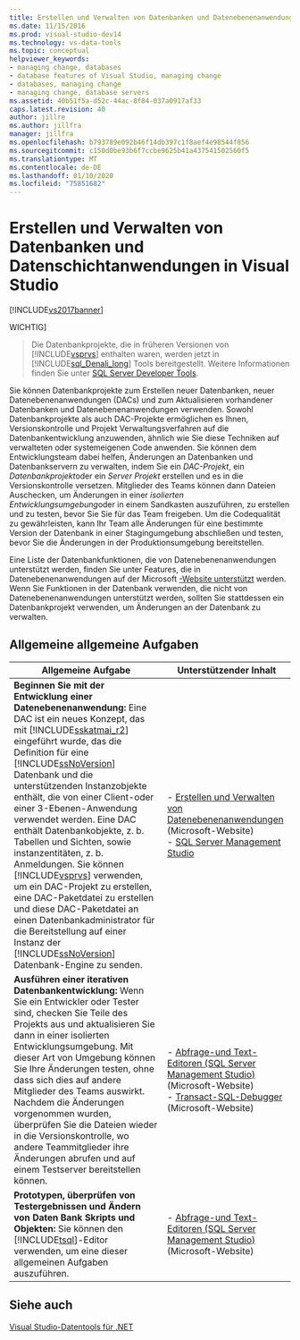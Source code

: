 ```yaml
---
title: Erstellen und Verwalten von Datenbanken und Datenebenenanwendungen
ms.date: 11/15/2016
ms.prod: visual-studio-dev14
ms.technology: vs-data-tools
ms.topic: conceptual
helpviewer_keywords:
- managing change, databases
- database features of Visual Studio, managing change
- databases, managing change
- managing change, database servers
ms.assetid: 40b51f5a-d52c-44ac-8f84-037a0917af33
caps.latest.revision: 40
author: jillre
ms.author: jillfra
manager: jillfra
ms.openlocfilehash: b793789e092b46f14db397c1f8aef4e98544f856
ms.sourcegitcommit: c150d0be93b6f7ccbe9625b41a437541502560f5
ms.translationtype: MT
ms.contentlocale: de-DE
ms.lasthandoff: 01/10/2020
ms.locfileid: "75851682"
---
```

# <a name="creating-and-managing-databases-and-data-tier-applications-in-visual-studio"></a>Erstellen und Verwalten von Datenbanken und Datenschichtanwendungen in Visual Studio
[!INCLUDE[vs2017banner](../includes/vs2017banner.md)]

WICHTIG]
> Die Datenbankprojekte, die in früheren Versionen von [!INCLUDE[vsprvs](../includes/vsprvs-md.md)] enthalten waren, werden jetzt in [!INCLUDE[sql_Denali_long](../includes/sql-denali-long-md.md)] Tools bereitgestellt. Weitere Informationen finden Sie unter [SQL Server Developer Tools](https://msdn.microsoft.com/library/hh272686(VS.103).aspx).

 Sie können Datenbankprojekte zum Erstellen neuer Datenbanken, neuer Datenebenenanwendungen (DACs) und zum Aktualisieren vorhandener Datenbanken und Datenebenenanwendungen verwenden. Sowohl Datenbankprojekte als auch DAC-Projekte ermöglichen es Ihnen, Versionskontrolle und Projekt Verwaltungsverfahren auf die Datenbankentwicklung anzuwenden, ähnlich wie Sie diese Techniken auf verwalteten oder systemeigenen Code anwenden. Sie können dem Entwicklungsteam dabei helfen, Änderungen an Datenbanken und Datenbankservern zu verwalten, indem Sie ein *DAC-Projekt*, ein *Datenbankprojekt*oder ein *Server Projekt* erstellen und es in die Versionskontrolle versetzen. Mitglieder des Teams können dann Dateien Auschecken, um Änderungen in einer *isolierten Entwicklungsumgebung*oder in einem Sandkasten auszuführen, zu erstellen und zu testen, bevor Sie Sie für das Team freigeben. Um die Codequalität zu gewährleisten, kann Ihr Team alle Änderungen für eine bestimmte Version der Datenbank in einer Stagingumgebung abschließen und testen, bevor Sie die Änderungen in der Produktionsumgebung bereitstellen.

 Eine Liste der Datenbankfunktionen, die von Datenebenenanwendungen unterstützt werden, finden Sie unter Features, die in Datenebenenanwendungen auf der Microsoft [-Website unterstützt](https://msdn.microsoft.com/library/ee362013(VS.100).aspx) werden. Wenn Sie Funktionen in der Datenbank verwenden, die nicht von Datenebenenanwendungen unterstützt werden, sollten Sie stattdessen ein Datenbankprojekt verwenden, um Änderungen an der Datenbank zu verwalten.

## <a name="common-high-level-tasks"></a>Allgemeine allgemeine Aufgaben

|Allgemeine Aufgabe|Unterstützender Inhalt|
|----------------------|------------------------|
|**Beginnen Sie mit der Entwicklung einer Datenebenenanwendung:** Eine DAC ist ein neues Konzept, das mit [!INCLUDE[sskatmai_r2](../includes/sskatmai-r2-md.md)] eingeführt wurde, das die Definition für eine [!INCLUDE[ssNoVersion](../includes/ssnoversion-md.md)] Datenbank und die unterstützenden Instanzobjekte enthält, die von einer Client-oder einer 3-Ebenen-Anwendung verwendet werden. Eine DAC enthält Datenbankobjekte, z. b. Tabellen und Sichten, sowie instanzentitäten, z. b. Anmeldungen. Sie können [!INCLUDE[vsprvs](../includes/vsprvs-md.md)] verwenden, um ein DAC-Projekt zu erstellen, eine DAC-Paketdatei zu erstellen und diese DAC-Paketdatei an einen Datenbankadministrator für die Bereitstellung auf einer Instanz der [!INCLUDE[ssNoVersion](../includes/ssnoversion-md.md)] Datenbank-Engine zu senden.|-   [Erstellen und Verwalten von Datenebenenanwendungen](https://msdn.microsoft.com/library/ee361996(VS.100).aspx) (Microsoft-Website)<br />-   [SQL Server Management Studio](https://msdn.microsoft.com/library/hh213248(SQL.110).aspx)|
|**Ausführen einer iterativen Datenbankentwicklung:** Wenn Sie ein Entwickler oder Tester sind, checken Sie Teile des Projekts aus und aktualisieren Sie dann in einer isolierten Entwicklungsumgebung. Mit dieser Art von Umgebung können Sie Ihre Änderungen testen, ohne dass sich dies auf andere Mitglieder des Teams auswirkt. Nachdem die Änderungen vorgenommen wurden, überprüfen Sie die Dateien wieder in die Versionskontrolle, wo andere Teammitglieder ihre Änderungen abrufen und auf einem Testserver bereitstellen können.|-   [Abfrage-und Text-Editoren (SQL Server Management Studio)](https://msdn.microsoft.com/library/ms173477(SQL.110).aspx) (Microsoft-Website)<br />-   [Transact-SQL-Debugger](https://msdn.microsoft.com/library/cc645997(SQL.110).aspx) (Microsoft-Website)|
|**Prototypen, überprüfen von Testergebnissen und Ändern von Daten Bank Skripts und Objekten:** Sie können den [!INCLUDE[tsql](../includes/tsql-md.md)]-Editor verwenden, um eine dieser allgemeinen Aufgaben auszuführen.|-   [Abfrage-und Text-Editoren (SQL Server Management Studio)](https://msdn.microsoft.com/library/ms173477(SQL.110).aspx) (Microsoft-Website)|

## <a name="see-also"></a>Siehe auch
 [Visual Studio-Datentools für .NET](../data-tools/visual-studio-data-tools-for-dotnet.md)
